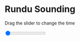 <h1>Rundu Sounding</h1>
<p>Drag the slider to change the time</p>

<div class="slidecontainer">
<input oninput='setImage(this)' class="slider" type="range" min="0" max="7" value="0" step="1" />
<img id='img'/>
</div>

<script>
var img = document.getElementById('img');
var img_array = ['/assets/images/skwt/skd_rundu_wrfout_d01_2020-06-20_12:00:00.png',
'/assets/images/skwt/skd_rundu_wrfout_d01_2020-06-20_18:00:00.png',
'/assets/images/skwt/skd_rundu_wrfout_d01_2020-06-21_00:00:00.png',
'/assets/images/skwt/skd_rundu_wrfout_d01_2020-06-21_06:00:00.png',
'/assets/images/skwt/skd_rundu_wrfout_d01_2020-06-21_12:00:00.png',
'/assets/images/skwt/skd_rundu_wrfout_d01_2020-06-21_18:00:00.png',
'/assets/images/skwt/skd_rundu_wrfout_d01_2020-06-22_00:00:00.png',];
function setImage(obj)
{
        var value = obj.value;
        img.src = img_array[value];

}
</script>
